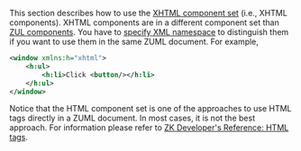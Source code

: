

This section describes how to use the [XHTML component set](/zuml_ref/xhtml) (i.e., XHTML
components). XHTML components are in a different component set than [ZUL components](/zuml_ref/zul). You have to
[specify XML namespace](/zuml_ref/languages) to
distinguish them if you want to use them in the same ZUML document. For
example,

```xml
<window xmlns:h="xhtml">
    <h:ul>
        <h:li>Click <button/></h:li>
    </h:ul>
</window>
```

Notice that the HTML component set is one of the approaches to use HTML
tags directly in a ZUML document. In most cases, it is not the best
approach. For information please refer to [ZK Developer's Reference: HTML tags]({{site.baseurl}}/zk_dev_ref/ui_patterns/html_tags).




